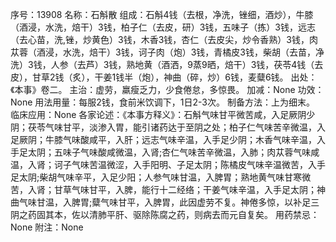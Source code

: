 序号：13908
名称：石斛散
组成：石斛4钱（去根，净洗，锉细，酒炒），牛膝（酒浸，水洗，焙干）3钱，柏子仁（去皮，研）3钱，五味子（拣）3钱，远志（去心苗，洗,锉，炒黄色）3钱，木香3钱，杏仁（去皮尖，炒令香熟）3钱，肉苁蓉（酒浸，水洗，焙干）3钱，诃子肉（炮）3钱，青橘皮3钱，柴胡（去苗，净洗）3钱，人参（去芦）3钱，熟地黄（酒洒，9蒸9晒，焙干）3钱，茯苓4钱（去皮），甘草2钱（炙），干姜1钱半（炮），神曲（碎，炒）6钱，麦糵6钱。
出处：《本事》卷二。
主治：虚劳，羸瘦乏力，少食倦怠，多惊畏。
加减：None
功效：None
用法用量：每服2钱，食前米饮调下，1日2-3次。
制备方法：上为细末。
临床应用：None
各家论述：《本事方释义》：石斛气味甘平微苦咸，入足厥阴少阴；茯苓气味甘平，淡渗入胃，能引诸药达于至阴之处；柏子仁气味苦辛微温，入足厥阴；牛膝气味酸咸平，入肝；远志气味辛温，入手足少阴；木香气味辛温，入手足太阴；五味子气味酸咸微温，入肾;杏仁气味苦辛微温，入肺；肉苁蓉气味咸温，入肾；诃子气味苦温微涩，入手阳明、子足太阴；陈橘皮气味辛温微苦，入手足太阴;柴胡气味辛平，入足少阳；人参气味甘温，入脾胃；熟地黄气味甘寒微苦，入肾；甘草气味甘平，入脾，能行十二经络；干姜气味辛温，入手足太阴；神曲气味甘温，入脾胃;糵气味甘平，入脾胃，此因虚劳不复。神倦多惊，以补足三阴之药固其本，佐以清肺平肝、驱除陈腐之药，则病去而元自复矣。
用药禁忌：None
附注：None

